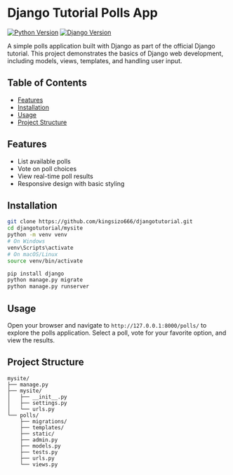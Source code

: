 # Django Tutorial Polls App

[![Python Version](https://img.shields.io/badge/python-3.8+-blue.svg)](https://www.python.org/)
[![Django Version](https://img.shields.io/badge/django-4.2+-green.svg)](https://www.djangoproject.com/)

A simple polls application built with Django as part of the official Django tutorial. This project demonstrates the basics of Django web development, including models, views, templates, and handling user input.

## Table of Contents
- [Features](#features)
- [Installation](#installation)
- [Usage](#usage)
- [Project Structure](#project-structure)

## Features
- List available polls
- Vote on poll choices
- View real-time poll results
- Responsive design with basic styling

## Installation
```bash
git clone https://github.com/kingsizo666/djangotutorial.git
cd djangotutorial/mysite
python -m venv venv
# On Windows
venv\Scripts\activate
# On macOS/Linux
source venv/bin/activate

pip install django
python manage.py migrate
python manage.py runserver
```

## Usage
Open your browser and navigate to `http://127.0.0.1:8000/polls/` to explore the polls application. Select a poll, vote for your favorite option, and view the results.

## Project Structure
```
mysite/
├── manage.py
├── mysite/
│   ├── __init__.py
│   ├── settings.py
│   └── urls.py
└── polls/
    ├── migrations/
    ├── templates/
    ├── static/
    ├── admin.py
    ├── models.py
    ├── tests.py
    ├── urls.py
    └── views.py
```